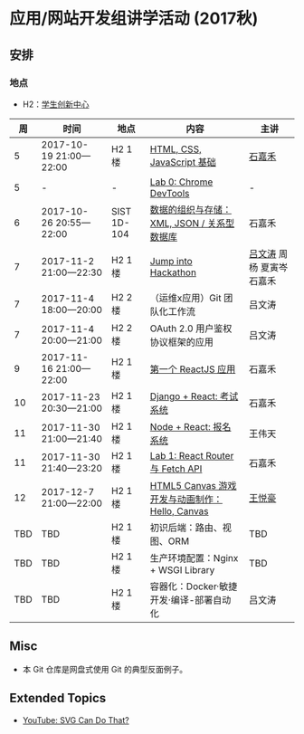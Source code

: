 # 应用/网站开发组讲学活动 (2017秋)

## 安排

### 地点
* H2：[学生创新中心](http://j.map.baidu.com/E6oiN)

| 周 | 时间 | 地点 | 内容 | 主讲 |
|----|------|------|------|------|
| 5 | 2017-10-19 21:00—22:00 | H2 1楼 | [HTML, CSS, JavaScript 基础](https://github.com/ShanghaitechGeekPie/events-IntroToWebDev-Fall17/blob/master/week05_langBasics/week05.md) | [石嘉禾](https://sjhstone.cn) |
| 5 | - | - | [Lab 0: Chrome DevTools](https://github.com/ShanghaitechGeekPie/events-IntroToWebDev-Fall17/blob/master/week05_langBasics/labGuide_devTools.md) | - |
| 6 | 2017-10-26 20:55—22:00 | SIST 1D-104 | [数据的组织与存储：XML, JSON / 关系型数据库](https://github.com/ShanghaitechGeekPie/events-IntroToWebDev-Fall17/blob/master/week06_keepingData/week06.md) | 石嘉禾 |
| 7 | 2017-11-2 21:00—22:30 | H2 1楼 | [Jump into Hackathon](https://github.com/ShanghaitechGeekPie/events-IntroToWebDev-Fall17/tree/master/week07_jumpIntoHackathon) | [吕文涛](http://www.eastpiger.com/) 周杨 夏寅岑 石嘉禾 |
| 7 | 2017-11-4 18:00—20:00 | H2 2楼 | （运维x应用）Git 团队化工作流 | 吕文涛 |
| 7 | 2017-11-4 20:00—21:00 | H2 2楼 | OAuth 2.0 用户鉴权协议框架的应用 | 吕文涛 |
| 9 | 2017-11-16 21:00—22:00 | H2 1楼 | [第一个 ReactJS 应用](https://github.com/ShanghaitechGeekPie/events-IntroToWebDev-Fall17/blob/master/week09_firstReactJsApp/week09.md) | 石嘉禾 |
| 10 | 2017-11-23 20:30—21:00 | H2 1楼 | [Django + React: 考试系统](https://github.com/ShanghaitechGeekPie/events-IntroToWebDev-Fall17/blob/master/week10_testSys/week10.md) | 石嘉禾 |
| 11 | 2017-11-30 21:00—21:40 | H2 1楼 | [Node + React: 报名系统](https://github.com/ShanghaitechGeekPie/events-IntroToWebDev-Fall17/blob/master/week11_umunc/umunc.pdf) | 王伟天 |
| 11 | 2017-11-30 21:40—23:20 | H2 1楼 | [Lab 1: React Router 与 Fetch API](https://github.com/ShanghaitechGeekPie/events-IntroToWebDev-Fall17/blob/master/week11_reactRouter_fetch/week11.md) | 石嘉禾 |
| 12 | 2017-12-7 21:00—22:00 | H2 1楼 | [HTML5 Canvas 游戏开发与动画制作：Hello, Canvas](https://github.com/ShanghaitechGeekPie/events-IntroToWebDev-Fall17/blob/master/week12_helloCanvas/week12.md) | [王悦豪](http://yuehaowang.github.io/) |
| TBD | TBD | H2 1楼 | 初识后端：路由、视图、ORM | TBD |
| TBD | TBD | H2 1楼 | 生产环境配置：Nginx + WSGI Library | TBD |
| TBD | TBD | H2 1楼 | 容器化：Docker·敏捷开发·编译-部署自动化 | 吕文涛 |


## Misc

* 本 Git 仓库是网盘式使用 Git 的典型反面例子。

## Extended Topics
* [YouTube: SVG Can Do That?](https://www.youtube.com/watch?v=dv2TvTXQ4FQ)
